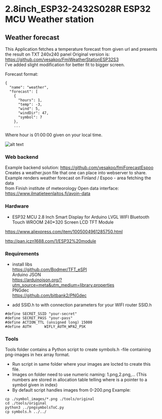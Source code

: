 # 2.8inch_ESP32-2432S028R ESP32 MCU Weather station

## Weather forecast 
This Application fetches a temperature forecast from given url and presents the result on TXT 240x240 panel
Original version is: https://github.com/vesakoo/FmiWeatherStationESP32S3  
I've added slight modification for better fit to bigger screen.   


Forecast format:
```
{
  "name": "weather",
  "forecast": [
    {
      "hours": 1,
      "temp": -3,
      "wind": 5,
      "windDir": 47,
      "symbol": 7
    },
    ... 
```
Where hour is 01:00:00 given on your local time.

![alt text](https://github.com/vesakoo/FmiWeatherStationESP32S3/blob/main/images/display.jpg?raw=true)




### Web backend
Example backend solution:  https://github.com/vesakoo/fmiForecastEspoo  
Creates a weather.json file that one can place into webserver to share.   
Example renders weather forecast on Finland / Espoo - area fetching the data  
from  Finish institute of meteorology Open data interface:   
https://www.ilmatieteenlaitos.fi/avoin-data   


### Hardware
* ESP32 MCU 2.8 Inch Smart Display for Arduino LVGL WIFI Bluetooth Touch WROOM 240*320 Screen LCD TFT Module

https://www.aliexpress.com/item/1005004961285750.html   

http://pan.jczn1688.com/1/ESP32%20module   


### Requirements
* install libs   
https://github.com/Bodmer/TFT_eSPI   
Arduino JSON   
https://arduinojson.org/?utm_source=meta&utm_medium=library.properties   
PNGdec   
https://github.com/bitbank2/PNGdec   


* add SSID.h to with connection parameters for your WIFI router
SSID.h   
```
#define SECRET_SSID "your-secret"
#define SECRET_PASS "your-pass"
#define ACTION_TTL (unsigned long) 15000
#define AUTH      WIFLY_AUTH_WPA2_PSK
```

### Tools  

Tools folder contains a Python script to create symbols.h -file containing png-images in hex array format.
* Run script in same folder where your images are locted to create this file.
* Images on folder need to use numeric naming: 1.png,2.png,...
  (This numbers are stored in allocation table telling where is a pointer to a symbol given in index) 
* By default script handles images from 0-200.png
Example:
```
cp ./symbol_images/*.png ./tools/original
cd ./tools/original
python3 ../pngsymbolsToC.py
cp symbols.h ../../
```

